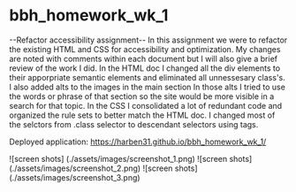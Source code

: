 # bbh_homework_wk_1
--Refactor accessibility assignment-- In this assignment we were to refactor the existing HTML and CSS for accessibility and optimization. My changes are noted with comments within each document but I will also give a brief review of the work I did. In the HTML doc I changed all the div elements to their apporpriate semantic elements and eliminated all unnessesary class's. I also added alts to the images in the main section In those alts I tried to use the words or phrase of that section so the site would be more visible in a search for that topic. In the CSS I consolidated a lot of redundant code and organized the rule sets to better match the HTML doc. I changed most of the selctors from .class selector to descendant selectors using tags.

Deployed application: https://harben31.github.io/bbh_homework_wk_1/

![screen shots] (./assets/images/screenshot_1.png)
![screen shots] (./assets/images/screenshot_2.png)
![screen shots] (./assets/images/screenshot_3.png)
